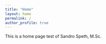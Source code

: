 ```yaml
---
title: "Home"
layout: home
permalink: /
author_profile: true
---
```


This is a home page test of Sandro Speth, M.Sc.
